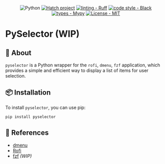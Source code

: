 <div align="center">

![Python](https://img.shields.io/badge/python-3670A0?style=Flat&logo=python&logoColor=ffdd54)
[![Hatch project](https://img.shields.io/badge/%F0%9F%A5%9A-Hatch-4051b5.svg)](https://github.com/pypa/hatch)
[![linting - Ruff](https://img.shields.io/endpoint?url=https://raw.githubusercontent.com/charliermarsh/ruff/main/assets/badge/v0.json)](https://github.com/charliermarsh/ruff)
[![code style - Black](https://img.shields.io/badge/code%20style-black-000000.svg)](https://github.com/psf/black)
[![types - Mypy](https://img.shields.io/badge/types-Mypy-blue.svg)](https://github.com/python/mypy)
[![License - MIT](https://img.shields.io/badge/license-MIT-9400d3.svg)](https://spdx.org/licenses/)

</div>

# PySelector (WIP)

## 🌟 About

`pyselector` is a Python wrapper for the `rofi`, `dmenu`, `fzf` application,
which provides a simple and efficient way to display a list of items for user
selection.

## 📦 Installation

To install `pyselector`, you can use pip:

```sh
pip install pyselector
```

## 🔗 References

- [dmenu](https://tools.suckless.org/dmenu/)
- [Rofi](https://github.com/davatorium/rofi)
- [fzf](https://github.com/junegunn/fzf) _(WIP)_
